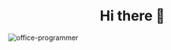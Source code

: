 <h1 align="center">Hi there 👋</h1>
<img align="left" src="https://media.tenor.com/h-EStaz3aLEAAAAC/money-computer.gif" alt="office-programmer">

<!--
**ScriptMonrad/ScriptMonrad** is a ✨ _special_ ✨ repository because its `README.md` (this file) appears on your GitHub profile.

Here are some ideas to get you started:

- 🔭 I’m currently working on ...
- 🌱 I’m currently learning ...
- 👯 I’m looking to collaborate on ...
- 🤔 I’m looking for help with ...
- 💬 Ask me about ...
- 📫 How to reach me: ...
- 😄 Pronouns: ...
- ⚡ Fun fact: ...
-->

